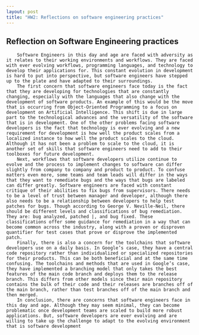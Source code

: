 ```yaml
---
layout: post
title: "HW2: Reflections on software engineering practices"  
---
```


## Reflection on Software Engineering practices

        Software Engineers in this day and age are faced with adversity as it relates to their working environments and workflows. They are faced with ever evolving workflows, programming languages, and technology to develop their applications for. This constant evolution in development is hard to put into perspective, but software engineers have stepped up to the plate and have adapted to their surroundings.
        The first concern that software engineers face today is the fact that they are developing for technologies that are constantly changing, especially with the languages that also change with the development of software products. An example of this would be the move that is occurring from Object-Oriented Programming to a focus on development on Artificial Intelligence. This shift is due in large part to the technological advances and the versatility of the software that is in development. One of the other problems facing software developers is the fact that technology is ever evolving and a new requirement for development is how well the product scales from a localized instance to how well the product scales to the cloud. Although it has not been a problem to scale to the cloud, it is another set of skills that software engineers need to add to their toolboxes for future development.
        Next, workflows that software developers utilize continue to evolve and the process to implement changes to software can differ slightly from company to company and product to product. To confuse matters even more, some teams and team leads will differ in the ways that they want to remediate bugs and the ways that bugs are labeled can differ greatly. Software engineers are faced with constant critique of their abilities to fix bugs from supervisors. There needs to be a level of trust between manager and developer, although there also needs to be a relationship between developers to help test patches for bugs. Though according to George V. Neville-Neil, there should be different levels and classifications of bug remediation. They are: bug analyzed, patched |, and bug fixed. These classifications offer some guidance for remediation in a way that can become common across the industry, along with a proven or disproven quantifier for test cases that prove or disprove the implemented patch.
        Finally, there is also a concern for the toolchains that software developers use on a daily basis. In Google’s case, they have a central code repository rather than individualized or specialized repositories for their products. This can be both beneficial and at the same time confusing. The toolchains and methods that are used in Google’s case, they have implemented a branching model that only takes the best features of the main code branch and deploys them to the release branch. This differs from other models since their main repository contains the bulk of their code and their releases are branches off of the main branch, rather than test branches off of the main branch and then merged.
        In conclusion, there are concerns that software engineers face in this day and age. Although they may seem minimal, they can become problematic once development teams are scaled to build more robust applications. But, software developers are ever evolving and are willing to take up the challenge to adapt to the evolving environment that is software development
